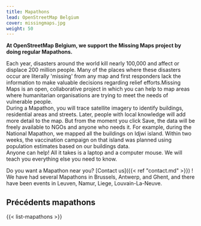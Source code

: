 ```yaml
---
title: Mapathons
lead: OpenStreetMap Belgium
cover: missingmaps.jpg
weight: 50
---
```


**At OpenStreetMap Belgium, we support the Missing Maps project by doing regular Mapathons.**

Each year, disasters around the world kill nearly 100,000 and affect or displace 200 million people. Many of the places where these disasters occur are literally 'missing' from any map and first responders lack the information to make valuable decisions regarding relief efforts.Missing Maps is an open, collaborative project in which you can help to map areas where humanitarian organisations are trying to meet the needs of vulnerable people.  
During a Mapathon, you will trace satellite imagery to identify buildings, residential areas and streets. Later, people with local knowledge will add more detail to the map. But from the moment you click Save, the data will be freely available to NGOs and anyone who needs it. For example, during the National Mapathon, we mapped all the buildings on Idjwi island. Within two weeks, the vaccination campaign on that island was planned using population estimates based on our buildings data.  
Anyone can help! All it takes is a laptop and a computer mouse. We will teach you everything else you need to know.

Do you want a Mapathon near you? [Contact us]({{< ref "contact.md" >}}) !  
We have had several Mapathons in Brussels, Antwerp, and Ghent, and there have been events in Leuven, Namur, Liege, Louvain-La-Neuve.

## Précédents mapathons

{{< list-mapathons >}}
